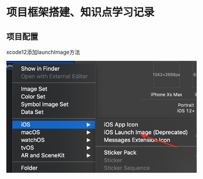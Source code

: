 # 项目框架搭建、知识点学习记录

## 项目配置

xcode12添加launchImage方法

![lunchimage](https://github.com/luckyliang/oc_project/blob/main/src/lunchimage.png)
